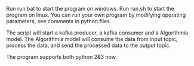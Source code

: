 Run run.bat to start the program on windows.
Run run.sh to start the program on linux.
You can run your own program by modifying operating parameters, see comments in python files.

The script will start a kafka producer, a kafka consumer and a Algorithmia model.
The Algorithmia model will consume the data from input topic, process the data, and send the processed data to the output topic.

The program supports both python 2&3 now.
